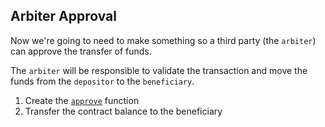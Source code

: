 ## Arbiter Approval

Now we're going to need to make something so a third party (the `arbiter`) can approve the transfer of funds. 

The `arbiter` will be responsible to validate the transaction and move the funds from the `depositor` to the `beneficiary`.

1. Create the [`approve`](?tab=details) function
2. Transfer the contract balance to the beneficiary

